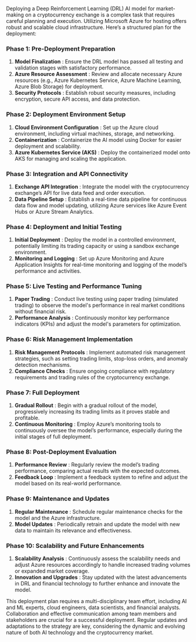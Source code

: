 Deploying a Deep Reinforcement Learning (DRL) AI model for market-making on a cryptocurrency exchange is a complex task that requires careful planning and execution. Utilizing Microsoft Azure for hosting offers robust and scalable cloud infrastructure. Here’s a structured plan for the deployment:

### Phase 1: Pre-Deployment Preparation

1. **Model Finalization** : Ensure the DRL model has passed all testing and validation stages with satisfactory performance.
2. **Azure Resource Assessment** : Review and allocate necessary Azure resources (e.g., Azure Kubernetes Service, Azure Machine Learning, Azure Blob Storage) for deployment.
3. **Security Protocols** : Establish robust security measures, including encryption, secure API access, and data protection.

### Phase 2: Deployment Environment Setup

1. **Cloud Environment Configuration** : Set up the Azure cloud environment, including virtual machines, storage, and networking.
2. **Containerization** : Containerize the AI model using Docker for easier deployment and scalability.
3. **Azure Kubernetes Service (AKS)** : Deploy the containerized model onto AKS for managing and scaling the application.

### Phase 3: Integration and API Connectivity

1. **Exchange API Integration** : Integrate the model with the cryptocurrency exchange’s API for live data feed and order execution.
2. **Data Pipeline Setup** : Establish a real-time data pipeline for continuous data flow and model updating, utilizing Azure services like Azure Event Hubs or Azure Stream Analytics.

### Phase 4: Deployment and Initial Testing

1. **Initial Deployment** : Deploy the model in a controlled environment, potentially limiting its trading capacity or using a sandbox exchange environment.
2. **Monitoring and Logging** : Set up Azure Monitoring and Azure Application Insights for real-time monitoring and logging of the model’s performance and activities.

### Phase 5: Live Testing and Performance Tuning

1. **Paper Trading** : Conduct live testing using paper trading (simulated trading) to observe the model's performance in real market conditions without financial risk.
2. **Performance Analysis** : Continuously monitor key performance indicators (KPIs) and adjust the model's parameters for optimization.

### Phase 6: Risk Management Implementation

1. **Risk Management Protocols** : Implement automated risk management strategies, such as setting trading limits, stop-loss orders, and anomaly detection mechanisms.
2. **Compliance Checks** : Ensure ongoing compliance with regulatory requirements and trading rules of the cryptocurrency exchange.

### Phase 7: Full Deployment

1. **Gradual Rollout** : Begin with a gradual rollout of the model, progressively increasing its trading limits as it proves stable and profitable.
2. **Continuous Monitoring** : Employ Azure’s monitoring tools to continuously oversee the model’s performance, especially during the initial stages of full deployment.

### Phase 8: Post-Deployment Evaluation

1. **Performance Review** : Regularly review the model’s trading performance, comparing actual results with the expected outcomes.
2. **Feedback Loop** : Implement a feedback system to refine and adjust the model based on its real-world performance.

### Phase 9: Maintenance and Updates

1. **Regular Maintenance** : Schedule regular maintenance checks for the model and the Azure infrastructure.
2. **Model Updates** : Periodically retrain and update the model with new data to maintain its relevance and effectiveness.

### Phase 10: Scalability and Future Enhancements

1. **Scalability Analysis** : Continuously assess the scalability needs and adjust Azure resources accordingly to handle increased trading volumes or expanded market coverage.
2. **Innovation and Upgrades** : Stay updated with the latest advancements in DRL and financial technology to further enhance and innovate the model.

This deployment plan requires a multi-disciplinary team effort, including AI and ML experts, cloud engineers, data scientists, and financial analysts. Collaboration and effective communication among team members and stakeholders are crucial for a successful deployment. Regular updates and adaptations to the strategy are key, considering the dynamic and evolving nature of both AI technology and the cryptocurrency market.
